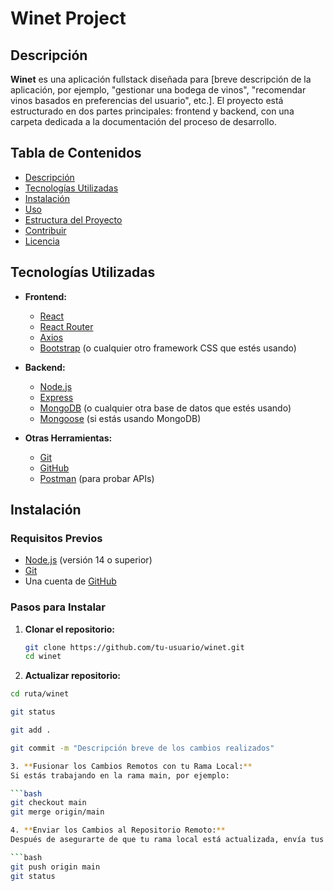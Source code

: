 # Winet Project

## Descripción

**Winet** es una aplicación fullstack diseñada para [breve descripción de la aplicación, por ejemplo, "gestionar una bodega de vinos", "recomendar vinos basados en preferencias del usuario", etc.]. El proyecto está estructurado en dos partes principales: frontend y backend, con una carpeta dedicada a la documentación del proceso de desarrollo.

## Tabla de Contenidos

- [Descripción](#descripción)
- [Tecnologías Utilizadas](#tecnologías-utilizadas)
- [Instalación](#instalación)
- [Uso](#uso)
- [Estructura del Proyecto](#estructura-del-proyecto)
- [Contribuir](#contribuir)
- [Licencia](#licencia)

## Tecnologías Utilizadas

- **Frontend:**
  - [React](https://reactjs.org/)
  - [React Router](https://reactrouter.com/)
  - [Axios](https://axios-http.com/)
  - [Bootstrap](https://getbootstrap.com/) (o cualquier otro framework CSS que estés usando)

- **Backend:**
  - [Node.js](https://nodejs.org/)
  - [Express](https://expressjs.com/)
  - [MongoDB](https://www.mongodb.com/) (o cualquier otra base de datos que estés usando)
  - [Mongoose](https://mongoosejs.com/) (si estás usando MongoDB)

- **Otras Herramientas:**
  - [Git](https://git-scm.com/)
  - [GitHub](https://github.com/)
  - [Postman](https://www.postman.com/) (para probar APIs)

## Instalación

### Requisitos Previos

- [Node.js](https://nodejs.org/) (versión 14 o superior)
- [Git](https://git-scm.com/)
- Una cuenta de [GitHub](https://github.com/)

### Pasos para Instalar

1. **Clonar el repositorio:**
   ```bash
   git clone https://github.com/tu-usuario/winet.git
   cd winet

2. **Actualizar repositorio:**
  ```bash
  cd ruta/winet

  git status

  git add .

  git commit -m "Descripción breve de los cambios realizados"

3. **Fusionar los Cambios Remotos con tu Rama Local:**
  Si estás trabajando en la rama main, por ejemplo:

  ```bash
  git checkout main
  git merge origin/main

4. **Enviar los Cambios al Repositorio Remoto:**
  Después de asegurarte de que tu rama local está actualizada, envía tus cambios al repositorio remoto:

  ```bash
  git push origin main
  git status


